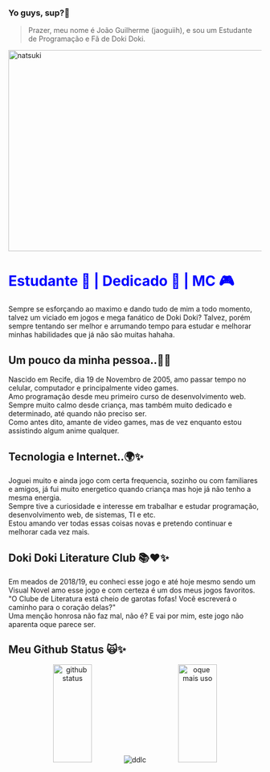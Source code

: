 ### Yo guys, sup?👋 
 > Prazer, meu nome é João Guilherme (jaoguiih), e sou um Estudante de Programação e Fã de Doki Doki.

<img style="width:50rem; height:25rem; margin: auto" alt='natsuki' src="https://media.tenor.com/YhrdIYkch5IAAAAC/natsuki-doki-doki.gif"/> 

<h1 style="color:blue;">
     Estudante 📔 | Dedicado 🍷 | MC 🎮
</h1>

<p>
   Sempre se esforçando ao maximo e dando tudo de mim a todo momento, talvez um viciado em jogos e mega fanático de Doki Doki? Talvez, porém sempre tentando ser melhor 
   e arrumando tempo para estudar e melhorar minhas habilidades que já não são muitas hahaha.
</p>


<h2> Um pouco da minha pessoa..🤙✨</h2>
  <p>
    Nascido em Recife, dia 19 de Novembro de 2005, amo passar tempo no celular, computador e principalmente video games. <br>
    Amo programação desde meu primeiro curso de desenvolvimento web. <br>
    Sempre muito calmo desde criança, mas também muito dedicado e determinado, até quando não preciso ser. <br>
    Como antes dito, amante de video games, mas de vez enquanto estou assistindo algum anime qualquer.
  </p>

<h2>Tecnologia e Internet..🌍✨</h2>
  <p>
     Joguei muito e ainda jogo com certa frequencia, sozinho ou com familiares e amigos, já fui muito energetico quando criança mas hoje já não tenho a mesma energia. <br>
     Sempre tive a curiosidade e interesse em trabalhar e estudar programação, desenvolvimento web, de sistemas, TI e etc. <br>
     Estou amando ver todas essas coisas novas e pretendo continuar e melhorar cada vez mais.
  </p>

<h2> Doki Doki Literature Club 📚❤️✨</h2>
  <p>
     Em meados de 2018/19, eu conheci esse jogo e até hoje mesmo sendo um Visual Novel amo esse jogo e com certeza é um dos meus jogos favoritos. <br>
     "O Clube de Literatura está cheio de garotas fofas! Você escreverá o caminho para o coração delas?" <br>
     Uma menção honrosa não faz mal, não é? E vai por mim, este jogo não aparenta oque parece ser. <br>
  </p>


<h2> Meu Github Status 🙀✨</h2>
  <div align="center">
   <img style="width:39%; height:195px;" alt='github status' src="https://github-readme-stats.vercel.app/api?username=jaoguiih&show_icons=true&count_private=true&hide_border=true&title_color=00bfbf&icon_color=00bfbf&text_color=c9d1d9&bg_color=0d1117"/>    
   
   <img style="margin: auto" alt='ddlc' src="https://media.tenor.com/w_5nAXVRn5cAAAAj/ddlc-just-monika.gif"/> 
   
   <img style="width:39%; height:195px;" alt='oque mais uso' src="https://github-readme-stats.vercel.app/api/top-langs/?username=jaoguiih&layout=compact&hide_border=true&title_color=00bfbf&text_color=00bfbf&bg_color=0d1117"/> 
  </div>
